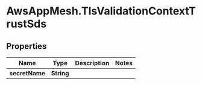 # AwsAppMesh.TlsValidationContextTrustSds

## Properties

Name | Type | Description | Notes
------------ | ------------- | ------------- | -------------
**secretName** | **String** |  | 


